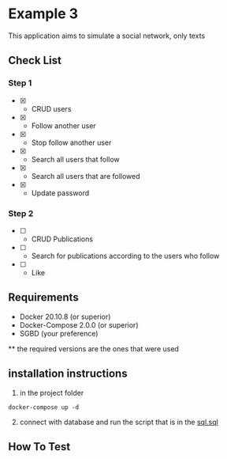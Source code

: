 # Example 3

This application aims to simulate a social network, only texts

## Check List

### Step 1

- [X] - CRUD users
- [X] - Follow another user
- [X] - Stop follow another user
- [X] - Search all users that follow
- [X] - Search all users that are followed
- [X] - Update password

### Step 2

- [ ] - CRUD Publications
- [ ] - Search for publications according to the users who follow
- [ ] - Like


## Requirements
* Docker 20.10.8 (or superior)
* Docker-Compose 2.0.0 (or superior)
* SGBD (your preference)

** the required versions are the ones that were used

## installation instructions

1. in the project folder
```
docker-compose up -d
```
2. connect with database and run the script that is in the [sql.sql](https://github.com/piovani/go_api/blob/master/example3/sql/sql.sql)

## How To Test
